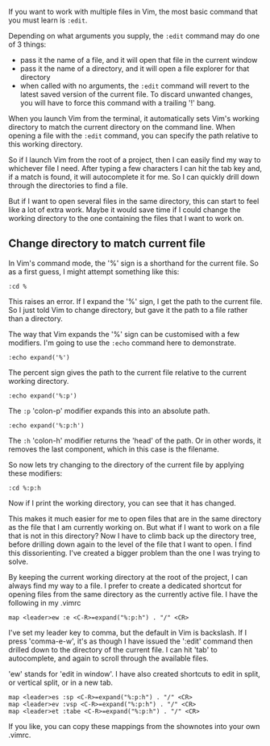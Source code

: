 If you want to work with multiple files in Vim, the most basic command that you must learn is `:edit`. 

Depending on what arguments you supply, the `:edit` command may do one of 3 things:

* pass it the name of a file, and it will open that file in the current window
* pass it the name of a directory, and it will open a file explorer for that directory
* when called with no arguments, the `:edit` command will revert to the latest saved version of the current file. To discard unwanted changes, you will have to force this command with a trailing '!' bang.

When you launch Vim from the terminal, it automatically sets Vim's working directory to match the current directory on the command line. When opening a file with the `:edit` command, you can specify the path relative to this working directory. 

So if I launch Vim from the root of a project, then I can easily find my way to whichever file I need. After typing a few characters I can hit the tab key and, if a match is found, it will autocomplete it for me. So I can quickly drill down through the directories to find a file. 

But if I want to open several files in the same directory, this can start to feel like a lot of extra work. Maybe it would save time if I could change the working directory to the one containing the files that I want to work on.

Change directory to match current file
--------------------------------------

In Vim's command mode, the '%' sign is a shorthand for the current file. So as a first guess, I might attempt something like this:

    :cd %

This raises an error. If I expand the '%' sign, I get the path to the current file. So I just told Vim to change directory, but gave it the path to a file rather than a directory. 

The way that Vim expands the '%' sign can be customised with a few modifiers. I'm going to use the `:echo` command here to demonstrate. 

    :echo expand('%')

The percent sign gives the path to the current file relative to the current working directory.

    :echo expand('%:p')

The `:p` 'colon-p' modifier expands this into an absolute path.

    :echo expand('%:p:h')

The `:h` 'colon-h' modifier returns the 'head' of the path. Or in other words, it removes the last component, which in this case is the filename.

So now lets try changing to the directory of the current file by applying these modifiers:

    :cd %:p:h

Now if I print the working directory, you can see that it has changed. 

This makes it much easier for me to open files that are in the same directory as the file that I am currently working on. But what if I want to work on a file that is not in this directory? Now I have to climb back up the directory tree, before drilling down again to the level of the file that I want to open. I find this dissorienting. I've created a bigger problem than the one I was trying to solve.

By keeping the current working directory at the root of the project, I can always find my way to a file. I prefer to create a dedicated shortcut for opening files from the same directory as the currently active file. I have the following in my .vimrc

    map <leader>ew :e <C-R>=expand("%:p:h") . "/" <CR>

I've set my leader key to comma, but the default in Vim is backslash. If I press 'comma-e-w', it's as though I have issued the ':edit' command then drilled down to the directory of the current file. I can hit 'tab' to autocomplete, and again to scroll through the available files.

'ew' stands for 'edit in window'. I have also created shortcuts to edit in split, or vertical split, or in a new tab.

    map <leader>es :sp <C-R>=expand("%:p:h") . "/" <CR>
    map <leader>ev :vsp <C-R>=expand("%:p:h") . "/" <CR>
    map <leader>et :tabe <C-R>=expand("%:p:h") . "/" <CR>

If you like, you can copy these mappings from the shownotes into your own .vimrc.
